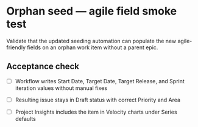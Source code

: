 <!--
title: Orphan seed — agile field smoke test
labels: ["ci","github-admin"]
assignees: []
uid: ghwf-upgrade-orphan-smoketest
type: Chore
status: Draft
priority: P2
area: ci
project: "test"
target: mvp-0.9.0
start_date: 2025-02-10
target_date: 2025-02-21
sprint: "2025-02-10"
doc: "docs/policy/seed_schema.md"
-->

# Orphan seed — agile field smoke test

Validate that the updated seeding automation can populate the new agile-friendly fields on an orphan work item without a parent epic.

## Acceptance check
- [ ] Workflow writes Start Date, Target Date, Target Release, and Sprint iteration values without manual fixes
- [ ] Resulting issue stays in Draft status with correct Priority and Area
- [ ] Project Insights includes the item in Velocity charts under Series defaults

